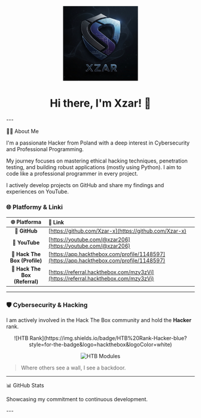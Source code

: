 <div align="center">  
  <img src="https://raw.githubusercontent.com/Xzar-x/images/main/logo.png" alt="Logo Xzar" width="200">  
  <h1>Hi there, I'm Xzar! 👋</h1>  
</div>  
---

🧑‍💻 About Me

I'm a passionate Hacker from Poland with a deep interest in Cybersecurity and Professional Programming.

My journey focuses on mastering ethical hacking techniques, penetration testing, and building robust applications (mostly using Python). I aim to code like a professional programmer in every project.

I actively develop projects on GitHub and share my findings and experiences on YouTube.

### 🌐 Platformy & Linki

| 🌐 Platforma | 🔗 Link |
| :---: | :--- |
| 🐙 **GitHub** | [https://github.com/Xzar-x](https://github.com/Xzar-x) |
| 🎥 **YouTube** | [https://youtube.com/@xzar206](https://youtube.com/@xzar206) |
| 🧠 **Hack The Box (Profile)** | [https://app.hackthebox.com/profile/1148597](https://app.hackthebox.com/profile/1148597) |
| 🎯 **Hack The Box (Referral)** | [https://referral.hackthebox.com/mzy3zVi](https://referral.hackthebox.com/mzy3zVi) |

---

### 🛡️ Cybersecurity & Hacking

I am actively involved in the Hack The Box community and hold the **Hacker** rank.

<div align="center">
![HTB Rank](https://img.shields.io/badge/HTB%20Rank-Hacker-blue?style=for-the-badge&logo=hackthebox&logoColor=white)

  <!-- Postęp modułów — tylko grafika -->
  ![HTB Modules](https://img.shields.io/badge/HTB%20Modules-30%2F145%20(21%25)-00BFFF?style=for-the-badge)
</div>

> Where others see a wall, I see a backdoor.
---

📊 GitHub Stats

Showcasing my commitment to continuous development.

<div align="center">  



</div>  
---

